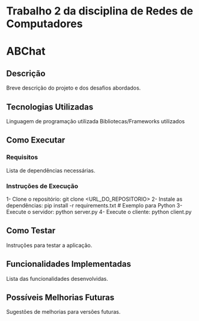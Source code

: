 # Trabalho 2 da disciplina de Redes de Computadores

# ABChat

## Descrição
Breve descrição do projeto e dos desafios abordados.

## Tecnologias Utilizadas
Linguagem de programação utilizada
Bibliotecas/Frameworks utilizados

## Como Executar 
### Requisitos
Lista de dependências necessárias.
### Instruções de Execução
1- Clone o repositório:
git clone <URL_DO_REPOSITORIO>
2- Instale as dependências:
pip install -r requirements.txt  # Exemplo para Python
3- Execute o servidor:
python server.py
4- Execute o cliente:
python client.py

## Como Testar
Instruções para testar a aplicação.

## Funcionalidades Implementadas
Lista das funcionalidades desenvolvidas.

## Possíveis Melhorias Futuras
Sugestões de melhorias para versões futuras.
